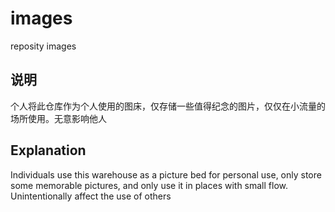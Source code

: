 # images
reposity images
## 说明
个人将此仓库作为个人使用的图床，仅存储一些值得纪念的图片，仅仅在小流量的场所使用。无意影响他人
## Explanation
Individuals use this warehouse as a picture bed for personal use, only store some memorable pictures, and only use it in places with small flow. Unintentionally affect the use of others
